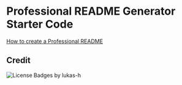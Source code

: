 # Professional README Generator Starter Code

[How to create a Professional README](https://coding-boot-camp.github.io/full-stack/github/professional-readme-guide)


## Credit

![License Badges by lukas-h](https://gist.github.com/lukas-h/2a5d00690736b4c3a7ba)

